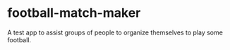 # football-match-maker

A test app to assist groups of people to organize themselves to play some football.
